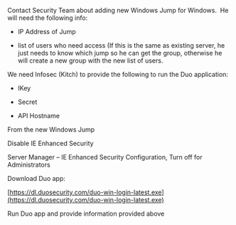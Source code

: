 Contact Security Team about adding new Windows Jump for Windows.  He will need the following info:

* IP Address of Jump

* list of users who need access \(If this is the same as existing server, he just needs to know which jump so he can get the group, otherwise he will create a new group with the new list of users.



We need Infosec \(Kitch\) to provide the following to run the Duo application:

* IKey

* Secret

* API Hostname



From the new Windows Jump

Disable IE Enhanced Security

Server Manager – IE Enhanced Security Configuration, Turn off for Administrators

Download Duo app:

[https://dl.duosecurity.com/duo-win-login-latest.exe](https://dl.duosecurity.com/duo-win-login-latest.exe)

Run Duo app and provide information provided above

